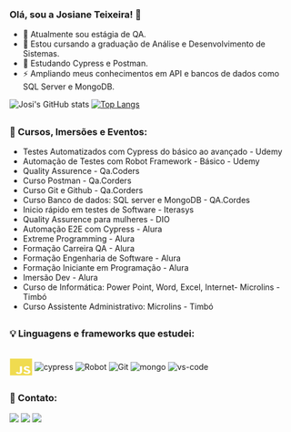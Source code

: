 ### Olá, sou a Josiane Teixeira! 💜


- 🔭 Atualmente sou estágia de QA.
- 📜 Estou cursando a graduação de Análise e Desenvolvimento de Sistemas.
- 🌱 Estudando Cypress e Postman.
- ⚡ Ampliando meus conhecimentos em API e bancos de dados como SQL Server e MongoDB.

![Josi's GitHub stats](https://github-readme-stats.vercel.app/api?username=josianefloriani&show_icons=true&theme=dracula)
[![Top Langs](https://github-readme-stats.vercel.app/api/top-langs/?username=josianefloriani&hide_progress=true&theme=dracula)](https://github.com/josifloriani/github-readme-stats)

##
  
### 📝 Cursos, Imersões e Eventos:

- Testes Automatizados com Cypress do básico ao avançado - Udemy
- Automação de Testes com Robot Framework - Básico - Udemy
- Quality Assurence - Qa.Coders
- Curso Postman - Qa.Corders
- Curso Git e Github - Qa.Corders
- Curso Banco de dados: SQL server e MongoDB - QA.Cordes
- Inicio rápido em testes de Software - Iterasys
- Quality Assurence para mulheres - DIO
- Automação E2E com Cypress - Alura
- Extreme Programming - Alura
- Formação Carreira QA - Alura
- Formação Engenharia de Software - Alura
- Formação Iniciante em Programação - Alura
- Imersão Dev - Alura
- Curso de Informática: Power Point, Word, Excel, Internet- Microlins -Timbó
- Curso Assistente Administrativo: Microlins - Timbó

##

### 💡 Linguagens e frameworks que estudei:
<div style="display: inline_block"><br>
  <img align="center" alt="Js" height="30" width="40" src="https://raw.githubusercontent.com/devicons/devicon/master/icons/javascript/javascript-plain.svg">
  <img align="center" alt="cypress" height="30" width="80" src="https://img.shields.io/badge/-Cypress%20-%23525252.svg?style=flat&logo=cypress&logoColor=red&">
  <img align="center" alt="Robot" height="30" width="40" src="https://upload.wikimedia.org/wikipedia/commons/e/e4/Robot-framework-logo.png?20180323153902">
  <img align="center" alt="Git" height="30" width="40" src="https://cdn.jsdelivr.net/gh/devicons/devicon/icons/git/git-original.svg">
  <img align="center" alt="mongo" height="30" width="40" src="https://cdn.jsdelivr.net/gh/devicons/devicon/icons/mongodb/mongodb-original-wordmark.svg">
  <img align="center" alt="vs-code" height="30" width="40" src="https://cdn.jsdelivr.net/gh/devicons/devicon/icons/vscode/vscode-original.svg">
  
</div>

##

### 📱 Contato:
<div> 
   
  <a href="https://instagram.com/josifloriani" target="_blank"><img src="https://img.shields.io/badge/-Instagram-%23E4405F?style=for-the-badge&logo=instagram&logoColor=white" target="_blank"></a>
  <a href = "mailto:josianeteixeira22@gmail.com"><img src="https://img.shields.io/badge/-Gmail-%23333?style=for-the-badge&logo=gmail&logoColor=white" target="_blank"></a>
  <a href="https://www.linkedin.com/in/josianefloriani" target="_blank"><img src="https://img.shields.io/badge/-LinkedIn-%230077B5?style=for-the-badge&logo=linkedin&logoColor=white" target="_blank"></a> 
  
</div>
